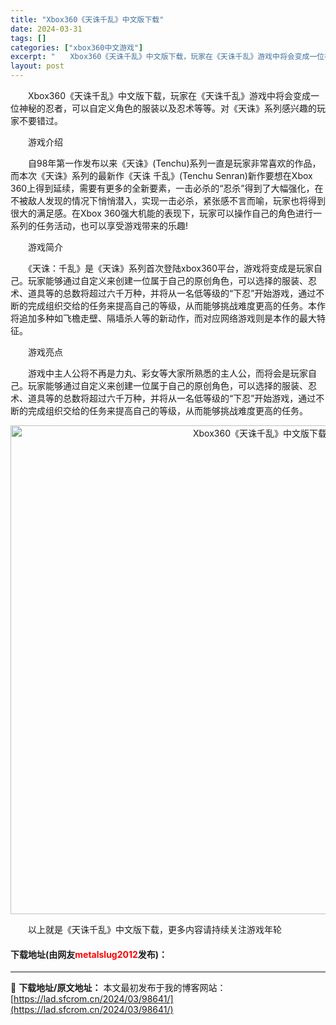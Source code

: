 ```yaml
---
title: "Xbox360《天诛千乱》中文版下载"
date: 2024-03-31
tags: []
categories: ["xbox360中文游戏"]
excerpt: "　　Xbox360《天诛千乱》中文版下载，玩家在《天诛千乱》游戏中将会变成一位神秘的忍者，可以自定义角色的服装以及忍术等等。对《天诛》系列感兴趣的玩家不要错过。 　　游戏介绍 　　自98年第一作发布以来《天诛》(Tenchu)系列一直是玩家非常喜欢的作品，而本次《天诛》系列的最新作《天诛 千乱》(T&hellip;"
layout: post
---
```


 <p>　　Xbox360《天诛千乱》中文版下载，玩家在《天诛千乱》游戏中将会变成一位神秘的忍者，可以自定义角色的服装以及忍术等等。对《天诛》系列感兴趣的玩家不要错过。</p> <p>　　游戏介绍</p> <p>　　自98年第一作发布以来《天诛》(Tenchu)系列一直是玩家非常喜欢的作品，而本次《天诛》系列的最新作《天诛 千乱》(Tenchu Senran)新作要想在Xbox 360上得到延续，需要有更多的全新要素，一击必杀的&ldquo;忍杀&rdquo;得到了大幅强化，在不被敌人发现的情况下悄悄潜入，实现一击必杀，紧张感不言而喻，玩家也将得到很大的满足感。在Xbox 360强大机能的表现下，玩家可以操作自己的角色进行一系列的任务活动，也可以享受游戏带来的乐趣!</p> <p>　　游戏简介</p> <p>　　《天诛：千乱》是《天诛》系列首次登陆xbox360平台，游戏将变成是玩家自己。玩家能够通过自定义来创建一位属于自己的原创角色，可以选择的服装、忍术、道具等的总数将超过六千万种，并将从一名低等级的&ldquo;下忍&rdquo;开始游戏，通过不断的完成组织交给的任务来提高自己的等级，从而能够挑战难度更高的任务。本作将追加多种如飞檐走壁、隔墙杀人等的新动作，而对应网络游戏则是本作的最大特征。</p> <p>　　游戏亮点</p> <p>　　游戏中主人公将不再是力丸、彩女等大家所熟悉的主人公，而将会是玩家自己。玩家能够通过自定义来创建一位属于自己的原创角色，可以选择的服装、忍术、道具等的总数将超过六千万种，并将从一名低等级的&ldquo;下忍&rdquo;开始游戏，通过不断的完成组织交给的任务来提高自己的等级，从而能够挑战难度更高的任务。</p> <p align="center"><img align="" border="0" src="https://lad.sfcrom.cn/wp-content/uploads/2024/03/20240330_6608415abd1ab.jpg" width="782" alt="Xbox360《天诛千乱》中文版下载" /></p> <p>　　以上就是《天诛千乱》中文版下载，更多内容请持续关注游戏年轮</p> <p><h4>下载地址(由网友<font color="red">metalslug2012</font>发布)：</h4></p> 

---
📖 **下载地址/原文地址：** 本文最初发布于我的博客网站：[https://lad.sfcrom.cn/2024/03/98641/](https://lad.sfcrom.cn/2024/03/98641/)
